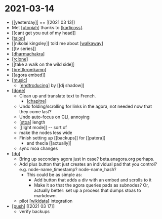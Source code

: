 # 2021-03-14

- [[yesterday]] == [[2021 03 13]]
- Met [[utopiah]] thanks to [[karlicoss]].
- [[cant get you out of my head]]
- [[talon]]
- [[nikolai kingsley]] told me about [[walkaway]]
- [[tv series]]
- [[dharmachakra]]
- [[rclone]]
- [[take a walk on the wild side]]
- [[brettkromkamp]]
- [[agora embed]]
- [[music]]
  - [[endtroducing]] by [[dj shadow]]
- [[done]]
  - Clean up and translate text to French.
    - [[chapitre]]
  - Undo folding/scrolling for links in the agora, not needed now that they come last?
  - Undo auto-focus on CLI, annoying
  - [[stoa]] length
  - [[light mode]] -- sort of
  - make the nodes less wide
  - Finish setting up [[backups]] for [[patera]]
    - and thecla [[actually]]
  - sync moa changes
- [[do]]
  - Bring up secondary agora just in case? beta.anagora.org perhaps.
  - Add plus button that just creates an individual pad that you control? e.g. node-name_timestamp? node-name_hash?
    - This could be as simple as:
      - Add button that adds a div with an embed and scrolls to it
      - Make it so that the agora queries pads as subnodes? Or, actually better: set up a process that dumps stoas to markdown.
  - pilot [[wikidata]] integration
- [[push]] [[2021 03 17]]
  - verify backups

[//begin]: # "Autogenerated link references for markdown compatibility"
[utopiah]: ../utopiah "utopiah"
[karlicoss]: ../karlicoss "Karlicoss"
[talon]: ../talon "talon"
[walkaway]: ../walkaway "walkaway"
[dharmachakra]: ../dharmachakra "dharmachakra"
[rclone]: ../rclone "rclone"
[brettkromkamp]: ../brettkromkamp "brettkromkamp"
[music]: ../music "Music"
[endtroducing]: ../endtroducing "endtroducing"
[done]: ../done "DONE"
[chapitre]: ../chapitre "chapitre"
[stoa]: ../stoa "Stoa"
[do]: ../do "Do"
[wikidata]: ../wikidata "Wikidata"
[push]: ../push "Push"
[//end]: # "Autogenerated link references"